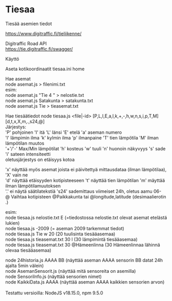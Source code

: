 # Tiesaa
Tiesää asemien tiedot

https://www.digitraffic.fi/tieliikenne/

Digitraffic Road API\
https://tie.digitraffic.fi/swagger/

Käyttö 

Aseta kotikoordinaatit tiesaa.ini home 

Hae asemat\
node asemat.js <ehto> > filenimi.txt\
esim:\
node asemat.js "Tie 4 " > nelostie.txt\
node asemat.js Satakunta > satakunta.txt\
node asemat.js Tie > tieasemat.txt

Hae tiesäätiedot
node tiesaa.js <file|-id> [P,L,I,E,a,l,k,+,-,h,w,n,s,i,p,T,M] [d,t,x,X,m,.,s24,@]\
Järjestys:\
'P' pohjoinen
'I' itä
'L' länsi
'E' etelä
'a' aseman numero\
'l' lämpimin ilma
'k' kylmin ilma
'p' ilmanpaine
'T' tien lämpötila
'M' ilman lämpötilan muutos\
'+'/'-' Max/Min lämpötilat
'h' kosteus
'w' tuuli
'n' huonoin näkyvyys
's' sade
'i' sateen intensiteetti\
oletusjärjestys on etäisyys kotoa

'x' näyttää myös asemat joista ei päivitettyä mittausdataa (ilman lämpötilaa), 'X' vain ne\
'd' näyttää etäisyyden kotipisteeseen
't' näyttää tien lämpötilan
'm' mäyttää ilman lämpötilamuutoksen\
'.' ei näytä säätilatekstiä
's24' sademittaus viimeiset 24h, oletus aamu 06-\
@ Vaihtaa kotipisteen @Paikkakunta tai @longitude,latitude (desimaalierotin .)

esim:\
node tiesaa.js nelostie.txt E (=tiedostossa nelostie.txt olevat asemat etelästä lukien)\
node tiesaa.js -2009 (= aseman 2009 tarkemmat tiedot)\
node tiesaa.js Tie w 20 (20 tuulisinta tiesääasemaa)\
node tiesaa.js tieasemat.txt 30 l (30 lämpimintä tiesääasemaa)\
node tiesaa.js tieasemat.txt 30 @Hämeenlinna (30 Hämeenlinnaa lähinnä olevaa tiesääasemaa)

node 24historia.js AAAA BB (näyttää aseman AAAA sensorin BB datat 24h ajalta 5min välein)\
node AsemanSensorit.js (näyttää mitä sensoreita on asemilla)\
node SensoriInfo.js (näyttää sensorien nimet)\
node KaikkiData.js AAAA (näyttää aseman AAAA kaikkien sensorien arvon)\
\
Testattu versioilla: NodeJS v18.15.0, npm 9.5.0
